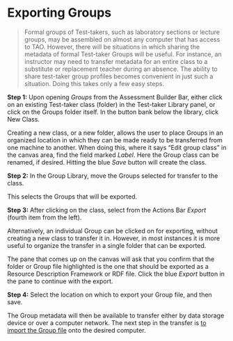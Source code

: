 # Exporting Groups

>Formal groups of Test-takers, such as laboratory sections or lecture groups, may be assembled on almost any computer that has access to TAO. However, there will be situations in which sharing the metadata of formal Test-taker Groups will be useful. For instance, an instructor may need to transfer metadata for an entire class to a substitute or replacement teacher during an absence. The ability to share test-taker group profiles becomes convenient in just such a situation. Doing this takes only a few easy steps.

**Step 1:** Upon opening *Groups* from the Assessment Builder Bar, either click on an existing Test-taker class (folder) in the Test-taker Library panel, or click on the Groups folder itself. In the button bank below the library, click New Class. 

Creating a new class, or a new folder, allows the user to place Groups in an organized location in which they can be made ready to be transferred from one machine to another. When doing this, where it says “Edit group class” in the canvas area, find the field marked *Label*. Here the Group class can be renamed, if desired.  Hitting the blue *Save* button will create the class.

**Step 2:** In the Group Library, move the Groups selected for transfer to the class.

This selects the Groups that will be exported.

**Step 3:** After clicking on the class, select from the Actions Bar *Export* (fourth item from the left).

Alternatively, an individual Group can be clicked on for exporting, without creating a new class to transfer it in. However, in most instances it is more useful to organize the transfer in a single folder that can be exported.

The pane that comes up on the canvas will ask that you confirm that the folder or Group file highlighted is the one that should be exported as a Resource Description Framework or RDF file. Click the blue *Export* button in the pane to continue with the export.

**Step 4:** Select the location on which to export your Group file, and then save.

The Group metadata will then be available to transfer either by data storage device or over a computer network. The next step in the transfer is [to import the Group file](../groups/importing-groups.md) onto the desired computer.
